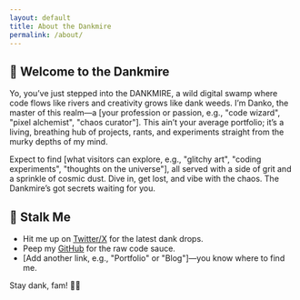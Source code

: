 ```yaml
---
layout: default
title: About the Dankmire
permalink: /about/
---
```


## 🌿 Welcome to the Dankmire  
Yo, you’ve just stepped into the DANKMIRE, a wild digital swamp where code flows like rivers and creativity grows like dank weeds. I’m Danko, the master of this realm—a [your profession or passion, e.g., "code wizard", "pixel alchemist", "chaos curator"]. This ain’t your average portfolio; it’s a living, breathing hub of projects, rants, and experiments straight from the murky depths of my mind.  

Expect to find [what visitors can explore, e.g., "glitchy art", "coding experiments", "thoughts on the universe"], all served with a side of grit and a sprinkle of cosmic dust. Dive in, get lost, and vibe with the chaos. The Dankmire’s got secrets waiting for you.  

## 🌌 Stalk Me  
- Hit me up on [Twitter/X](https://twitter.com/stankydanko) for the latest dank drops.  
- Peep my [GitHub](https://github.com/stankydanko) for the raw code sauce.  
- [Add another link, e.g., "Portfolio" or "Blog"]—you know where to find me.  

Stay dank, fam! 🌱✨